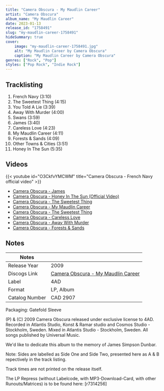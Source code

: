 ```yaml
---
title: "Camera Obscura - My Maudlin Career"
artist: "Camera Obscura"
album_name: "My Maudlin Career"
date: 2023-01-13
release_id: "1758491"
slug: "my-maudlin-career-1758491"
hideSummary: true
cover:
    image: "my-maudlin-career-1758491.jpg"
    alt: "My Maudlin Career by Camera Obscura"
    caption: "My Maudlin Career by Camera Obscura"
genres: ["Rock", "Pop"]
styles: ["Pop Rock", "Indie Rock"]
---
```


## Tracklisting
1. French Navy (3:10)
2. The Sweetest Thing (4:15)
3. You Told A Lie (3:39)
4. Away With Murder (4:00)
5. Swans (3:59)
6. James (3:40)
7. Careless Love (4:23)
8. My Maudlin Career (4:11)
9. Forests & Sands (4:09)
10. Other Towns & Cities (3:51)
11. Honey In The Sun (5:35)

## Videos
{{< youtube id="O3CkfvYMCWM" title="Camera Obscura - French Navy official video" >}}
- [Camera Obscura - James](https://www.youtube.com/watch?v=Ku2epT_e-F0)
- [Camera Obscura - Honey In The Sun (Official Video)](https://www.youtube.com/watch?v=ZfDg7Vz8Ow4)
- [Camera Obscura - The Sweetest Thing](https://www.youtube.com/watch?v=nhSanTYPm2g)
- [Camera Obscura - My Maudlin Career](https://www.youtube.com/watch?v=bCIXI9ubfFs)
- [Camera Obscura - The Sweetest Thing](https://www.youtube.com/watch?v=tzWlg3JFFTU)
- [Camera Obscura - Careless Love](https://www.youtube.com/watch?v=pWXc3NERmhI)
- [Camera Obscura - Away With Murder](https://www.youtube.com/watch?v=F3Og6oi3e6Y)
- [Camera Obscura - Forests & Sands](https://www.youtube.com/watch?v=1qqpWhRV7oM)


## Notes

| Notes          |             |
| ---------------| ----------- |
| Release Year   | 2009 |
| Discogs Link   | [Camera Obscura - My Maudlin Career](https://www.discogs.com/release/1758491-Camera-Obscura-My-Maudlin-Career) |
| Label          | 4AD |
| Format         | LP, Album |
| Catalog Number | CAD 2907 |

Packaging: Gatefold Sleeve  (P) & (C) 2009 Camera Obscura released under exclusive license to 4AD. Recorded in Atlantis Studio, Konst & Ramar studio and Cosmos Studio - Stockholm, Sweden. Mixed in Atlantis Studio - Stockholm, Sweden. All songs published by Universal Music.  We'd like to dedicate this album to the memory of James Simpson Dunbar.  Note: Sides are labelled as Side One and Side Two, presented here as A & B repectively in the track listing.  Track times are not printed on the release itself.  The LP Repress (without Labelcode, with MP3-Download-Card, with other Runouts/Matrices) is to be found here: [r7314256]

